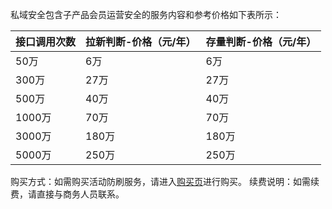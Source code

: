 私域安全包含子产品会员运营安全的服务内容和参考价格如下表所示：

| **接口调用次数** | **拉新判断-价格（元/年）** | **存量判断-价格（元/年）** |
| ---------------- | -------------------------- | -------------------------- |
| 50万             | 6万                        | 6万                        |
| 300万            | 27万                       | 27万                       |
| 500万            | 40万                       | 40万                       |
| 1000万           | 70万                       | 70万                       |
| 3000万           | 180万                      | 180万                      |
| 5000万           | 250万                      | 250万                      |

购买方式：如需购买活动防刷服务，请进入[购买页]()进行购买。
续费说明：如需续费，请直接与商务人员联系。

